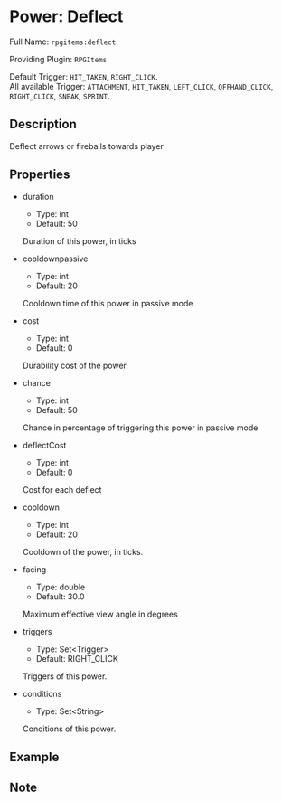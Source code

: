 # Power: Deflect

<!-- This file is generated ingame by `/rpgitem gen-wiki`. -->
<!-- Please only edit between "beginCustomXXXX" and "endCustomXXXX".  -->
<!-- If you want to edit description of this power or property, -->
<!-- please edit corresponding section in "resources/lang/en_US.yml" -->

Full Name: `rpgitems:deflect`

Providing Plugin: `RPGItems`

Default Trigger: `HIT_TAKEN`, `RIGHT_CLICK`.  
All available Trigger: `ATTACHMENT`, `HIT_TAKEN`, `LEFT_CLICK`, `OFFHAND_CLICK`, `RIGHT_CLICK`, `SNEAK`, `SPRINT`.

<!-- beginCustomHeader -->
<!-- endCustomHeader -->

## Description

Deflect arrows or fireballs towards player
<!-- beginCustomDescription -->
<!-- endCustomDescription -->

## Properties

* duration

  * Type: int
  * Default: 50

  Duration of this power, in ticks

* cooldownpassive

  * Type: int
  * Default: 20

  Cooldown time of this power in passive mode

* cost

  * Type: int
  * Default: 0

  Durability cost of the power.

* chance

  * Type: int
  * Default: 50

  Chance in percentage of triggering this power in passive mode

* deflectCost

  * Type: int
  * Default: 0

  Cost for each deflect

* cooldown

  * Type: int
  * Default: 20

  Cooldown of the power, in ticks.

* facing

  * Type: double
  * Default: 30.0

  Maximum effective view angle in degrees

* triggers

  * Type: Set&lt;Trigger&gt;
  * Default: RIGHT_CLICK

  Triggers of this power.

* conditions

  * Type: Set&lt;String&gt;

  Conditions of this power.

<!-- beginCustomProperties -->
<!-- endCustomProperties -->

## Example

<!-- beginCustomExample -->
<!-- endCustomExample -->

## Note

<!-- beginCustomNote -->
<!-- endCustomNote -->